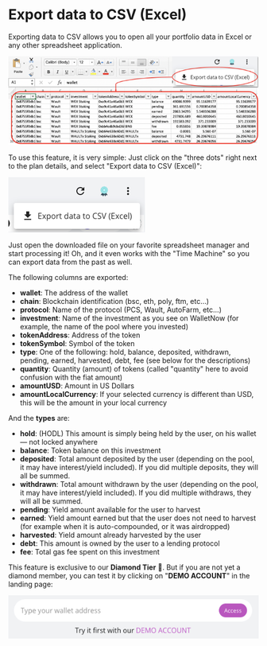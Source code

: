 # Export data to CSV \(Excel\)

Exporting data to CSV allows you to open all your portfolio data in Excel or any other spreadsheet application.

![](../.gitbook/assets/image%20%2868%29.png)

To use this feature, it is very simple: Just click on the "three dots" right next to the plan details, and select "Export data to CSV \(Excel\)":

![](../.gitbook/assets/image%20%2870%29.png)

Just open the downloaded file on your favorite spreadsheet manager and start processing it! Oh, and it even works with the "Time Machine" so you can export data from the past as well.

The following columns are exported:

* **wallet**: The address of the wallet
* **chain**: Blockchain identification \(bsc, eth, poly, ftm, etc…\)
* **protocol**: Name of the protocol \(PCS, Wault, AutoFarm, etc…\)
* **investment**: Name of the investment as you see on WalletNow \(for example, the name of the pool where you invested\)
* **tokenAddress**: Address of the token
* **tokenSymbol**: Symbol of the token
* **type**: One of the following: hold, balance, deposited, withdrawn, pending, earned, harvested, debt, fee \(see below for the descriptions\)
* **quantity**: Quantity \(amount\) of tokens \(called "quantity" here to avoid confusion with the fiat amount\)
* **amountUSD**: Amount in US Dollars
* **amountLocalCurrency**: If your selected currency is different than USD, this will be the amount in your local currency

And the **types** are:

* **hold**: \(HODL\) This amount is simply being held by the user, on his wallet — not locked anywhere
* **balance**: Token balance on this investment
* **deposited**: Total amount deposited by the user \(depending on the pool, it may have interest/yield included\). If you did multiple deposits, they will all be summed.
* **withdrawn**: Total amount withdrawn by the user \(depending on the pool, it may have interest/yield included\). If you did multiple withdraws, they will all be summed.
* **pending**: Yield amount available for the user to harvest
* **earned**: Yield amount earned but that the user does not need to harvest \(for example when it is auto-compounded, or it was airdropped\)
* **harvested**: Yield amount already harvested by the user
* **debt**: This amount is owned by the user to a lending protocol
* **fee**: Total gas fee spent on this investment

This feature is exclusive to our **Diamond Tier** 💎. But if you are not yet a diamond member, you can test it by clicking on "**DEMO ACCOUNT**" in the landing page:

![](../.gitbook/assets/image%20%2869%29.png)



